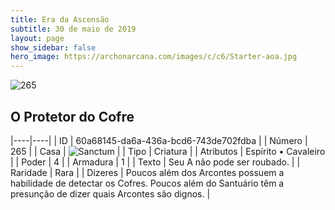 ```yaml
---
title: Era da Ascensão
subtitle: 30 de maio de 2019
layout: page
show_sidebar: false
hero_image: https://archonarcana.com/images/c/c6/Starter-aoa.jpg
---
```


![265](https://cdn.keyforgegame.com/media/card_front/pt/435_265_MRPJ9FH84JW9_pt.png)

## O Protetor do Cofre

|----|----|
| ID | 60a68145-da6a-436a-bcd6-743de702fdba |
| Número | 265 |
| Casa | ![Sanctum](https://archonarcana.com/images/thumb/c/c7/Sanctum.png/22px-Sanctum.png "Santuário") |
| Tipo | Criatura |
| Atributos | Espírito • Cavaleiro |
| Poder | 4 |
| Armadura | 1 |
| Texto | Seu A não pode ser roubado. |
| Raridade | Rara |
| Dizeres | Poucos além dos Arcontes possuem a habilidade de detectar os Cofres. Poucos além do Santuário têm  a presunção de dizer quais Arcontes são dignos. |

